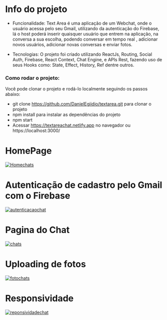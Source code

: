 # Info do projeto

- Funcionalidade:  Text Area é uma aplicação de um Webchat, onde o usuário acessa pelo seu Gmail, utilizando da autenticação do Firebase, lá o host poderá inserir quaisquer usuário que entrem na aplicação, na conversa a sua escolha, podendo conversar em tempo real , adicionar novos usuários, adicionar novas conversas e enviar fotos.

- Tecnologias: O projeto foi criado utilizando ReactJs, Routing, Social Auth, Firebase, React Context, Chat Engine, e APIs Rest, fazendo uso de seus Hooks como: State, Effect, History, Ref dentre outros.


### Como rodar o projeto:

Você pode clonar o projeto e rodá-lo localmente seguindo os passos abaixo:

- git clone https://github.com/DanielEgiidio/textarea.git para clonar o projeto
- npm install para instalar as dependências do projeto
- npm start
- Acessar https://textareachat.netlify.app no navegador ou  https://localhost:3000/


# HomePage

<a href="https://ibb.co/M73qK4H"><img src="https://i.ibb.co/TtFzJSG/Homechats.png" alt="Homechats" border="0"></a>

# Autenticação de cadastro pelo Gmail com o Firebase

<a href="https://ibb.co/cYFTgws"><img src="https://i.ibb.co/Rj0HvNJ/autenticacaochat.png" alt="autenticacaochat" border="0"></a>


# Pagina do Chat

<a href="https://ibb.co/Hh9cY2g"><img src="https://i.ibb.co/6XqKbZs/chats.png" alt="chats" border="0"></a>

# Uploading de fotos

<a href="https://ibb.co/HphpBjj"><img src="https://i.ibb.co/vvXvVSS/fotochats.png" alt="fotochats" border="0"></a>

# Responsividade

<a href="https://ibb.co/zFfztzn"><img src="https://i.ibb.co/RNHqJqv/reponsividadechat.png" alt="reponsividadechat" border="0"></a>
